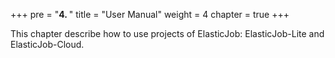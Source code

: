 +++
pre = "<b>4. </b>"
title = "User Manual"
weight = 4
chapter = true
+++

This chapter describe how to use projects of ElasticJob: ElasticJob-Lite and ElasticJob-Cloud. 

